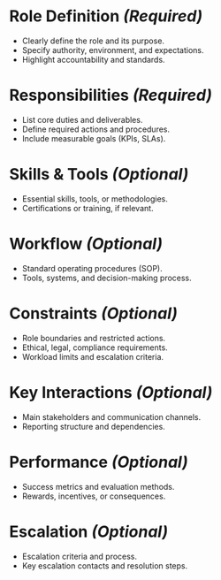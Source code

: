 # Role Definition *(Required)*
- Clearly define the role and its purpose.
- Specify authority, environment, and expectations.
- Highlight accountability and standards.

# Responsibilities *(Required)*
- List core duties and deliverables.
- Define required actions and procedures.
- Include measurable goals (KPIs, SLAs).

# Skills & Tools *(Optional)*
- Essential skills, tools, or methodologies.
- Certifications or training, if relevant.

# Workflow *(Optional)*
- Standard operating procedures (SOP).
- Tools, systems, and decision-making process.

# Constraints *(Optional)*
- Role boundaries and restricted actions.
- Ethical, legal, compliance requirements.
- Workload limits and escalation criteria.

# Key Interactions *(Optional)*
- Main stakeholders and communication channels.
- Reporting structure and dependencies.

# Performance *(Optional)*
- Success metrics and evaluation methods.
- Rewards, incentives, or consequences.

# Escalation *(Optional)*
- Escalation criteria and process.
- Key escalation contacts and resolution steps.
